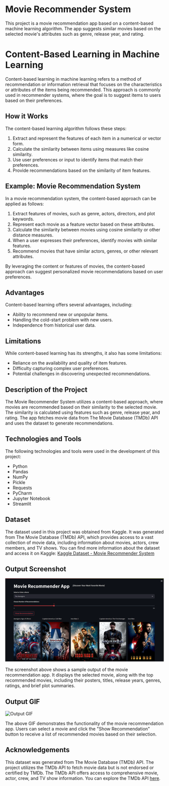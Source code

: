 # Movie Recommender System

This project is a movie recommendation app based on a content-based machine learning algorithm. The app suggests similar movies based on the selected movie's attributes such as genre, release year, and rating.

# Content-Based Learning in Machine Learning

Content-based learning in machine learning refers to a method of recommendation or information retrieval that focuses on the characteristics or attributes of the items being recommended. This approach is commonly used in recommender systems, where the goal is to suggest items to users based on their preferences.

## How it Works

The content-based learning algorithm follows these steps:

1. Extract and represent the features of each item in a numerical or vector form.
2. Calculate the similarity between items using measures like cosine similarity.
3. Use user preferences or input to identify items that match their preferences.
4. Provide recommendations based on the similarity of item features.

## Example: Movie Recommendation System

In a movie recommendation system, the content-based approach can be applied as follows:

1. Extract features of movies, such as genre, actors, directors, and plot keywords.
2. Represent each movie as a feature vector based on these attributes.
3. Calculate the similarity between movies using cosine similarity or other distance measures.
4. When a user expresses their preferences, identify movies with similar features.
5. Recommend movies that have similar actors, genres, or other relevant attributes.

By leveraging the content or features of movies, the content-based approach can suggest personalized movie recommendations based on user preferences.

## Advantages

Content-based learning offers several advantages, including:

- Ability to recommend new or unpopular items.
- Handling the cold-start problem with new users.
- Independence from historical user data.

## Limitations

While content-based learning has its strengths, it also has some limitations:

- Reliance on the availability and quality of item features.
- Difficulty capturing complex user preferences.
- Potential challenges in discovering unexpected recommendations.


## Description of the Project

The Movie Recommender System utilizes a content-based approach, where movies are recommended based on their similarity to the selected movie. The similarity is calculated using features such as genre, release year, and rating. The app fetches movie data from The Movie Database (TMDb) API and uses the dataset to generate recommendations.

## Technologies and Tools

The following technologies and tools were used in the development of this project:

- Python
- Pandas
- NumPy
- Pickle
- Requests
- PyCharm
- Jupyter Notebook
- Streamlit

## Dataset

The dataset used in this project was obtained from Kaggle. It was generated from The Movie Database (TMDb) API, which provides access to a vast collection of movie data, including information about movies, actors, crew members, and TV shows. You can find more information about the dataset and access it on Kaggle: [Kaggle Dataset - Movie Recommender System](https://www.kaggle.com/datasets/tmdb/tmdb-movie-metadata?select=tmdb_5000_movies.csv)

## Output Screenshot

![Output Screenshot](https://github.com/sdrahmath/Movie-Recommender-System/blob/main/output/output.png)



The screenshot above shows a sample output of the movie recommendation app. It displays the selected movie, along with the top recommended movies, including their posters, titles, release years, genres, ratings, and brief plot summaries.


## Output GIF

![Output GIF](https://github.com/sdrahmath/Movie-Recommender-System/blob/main/output/output.gif)



The above GIF demonstrates the functionality of the movie recommendation app. Users can select a movie and click the "Show Recommendation" button to receive a list of recommended movies based on their selection.

## Acknowledgements

This dataset was generated from The Movie Database (TMDb) API. The project utilizes the TMDb API to fetch movie data but is not endorsed or certified by TMDb. The TMDb API offers access to comprehensive movie, actor, crew, and TV show information. You can explore the TMDb API [here](https://www.themoviedb.org/documentation/api).

